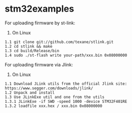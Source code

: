# stm32examples

For uploading firmware by st-link:

  1. On Linux
    
    1.1 git clone git://github.com/texane/stlink.git
    1.2 cd stlink && make
    1.3 cd build/Release/bin
    1.4 sudo ./st-flash write your-path/xxx.bin 0x08000000

For uploading firmware via Jlink:
  1. On Linux

    1.1 Download JLink utils from the official Jlink site: https://www.segger.com/downloads/jlink/
    1.2 Unpack and install
    1.3 Use JLinkExe util and one from the utils
    1.3.1 JLinkExe -if SWD -speed 1000 -device STM32F401RE
    1.3.2 loadfile xxx.hex / xxx.bin 0x08000000
